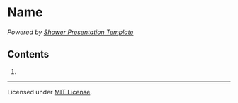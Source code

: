 # Name

*Powered by [Shower Presentation Template](http://shwr.me)*

## Contents
1.

---
Licensed under [MIT License](LICENSE.md).
